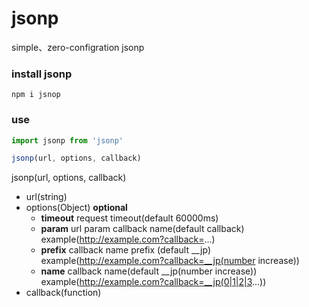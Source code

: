 # jsonp
simple、zero-configration jsonp

### install jsonp
```
npm i jsnop
```

### use

```js
import jsonp from 'jsonp'

jsonp(url, options, callback)
```

jsonp(url, options, callback)
- url(string)
- options(Object) **optional**
  - **timeout** request timeout(default 60000ms)
  - **param** url param callback name(default callback) example(http://example.com?callback=...)
  - **prefix** callback name prefix (default __jp) example(http://example.com?callback=__jp(number increase))
  - **name** callback name(default __jp(number increase)) example(http://example.com?callback=__jp(0|1|2|3...))
- callback(function)
